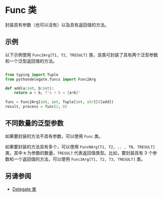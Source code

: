 # Func 类

封装具有参数（也可以没有）以及具有返回值的方法。

## 示例

以下示例使用 `Func2Arg[T1, T2, TRESULT]` 类，该类可封装了具有两个泛型参数和一个泛型返回值的方法。

```python

from typing import Tuple
from pythondelegate.funcs import Func2Arg

def add(a:int, b:int):
    return a + b, f"a + b = {a+b}"
    
func = Func2Arg[int, int, Tuple[int, str]]([add])
result, process = func(2, 8)
```

## 不同数量的泛型参数

如果要封装的方法不具有参数，可以使用 `Func` 类。

如果要封装的方法具有多个，可以使用 `FuncNArg[T1, T2, .. , TN, TRESULT]` 类，其中 `N` 为参数的数量，`TRESULT` 代表返回值类型。比如，要封装具有 3 个参数和一个返回值的方法，可以使用 `Func3Arg[T1, T2, T3, TRESULT]` 类。

## 另请参阅

- [Delegate 类](Delegate.md)
